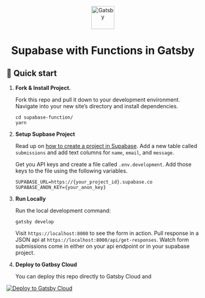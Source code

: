 <p align="center">
  <a href="https://www.gatsbyjs.com/?utm_source=starter&utm_medium=readme&utm_campaign=supabase-functions">
    <img alt="Gatsby" src="https://www.gatsbyjs.com/Gatsby-Monogram.svg" width="60" />
  </a>
</p>
<h1 align="center">
  Supabase with Functions in Gatsby
</h1>

## 🚀 Quick start

1.  **Fork & Install Project.**

    Fork this repo and pull it down to your development environment. Navigate into your new site’s directory and install dependencies.

    ```shell
    cd supabase-function/
    yarn
    ```


2.  **Setup Supbase Project**

    Read up on [how to create a project in Supabase](https://supabase.io/docs/guides/platform). Add a new table called `submissions` and add text columns for `name`, `email`, and `message`.

    Get you API keys and create a file called `.env.development`. Add those keys to the file using the following variables.

    ```.env
    SUPABASE_URL=https://{your_project_id}.supabase.co
    SUPABASE_ANON_KEY={your_anon_key}
    ```


3.  **Run Locally**

    Run the local development command:

     ```shell
    gatsby develop
    ```

    Visit `https://localhost:8000` to see the form in action. Pull response in a JSON api at `https://localhost:8000/api/get-responses`. Watch form submissions come in either on your api endpoint or in your supabase project.


4.  **Deploy to Gatbsy Cloud**
    
    You can deploy this repo directly to Gatsby Cloud and 
   
   [<img src="https://www.gatsbyjs.com/deploynow.svg" alt="Deploy to Gatsby Cloud">](https://www.gatsbyjs.com/dashboard/deploynow?url=https://github.com/jsumnersmith/supabase-functions)
